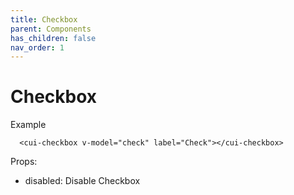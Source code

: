 ```yaml
---
title: Checkbox
parent: Components
has_children: false
nav_order: 1
---
```


# Checkbox

Example
```
  <cui-checkbox v-model="check" label="Check"></cui-checkbox>
```

Props:
- disabled: Disable Checkbox